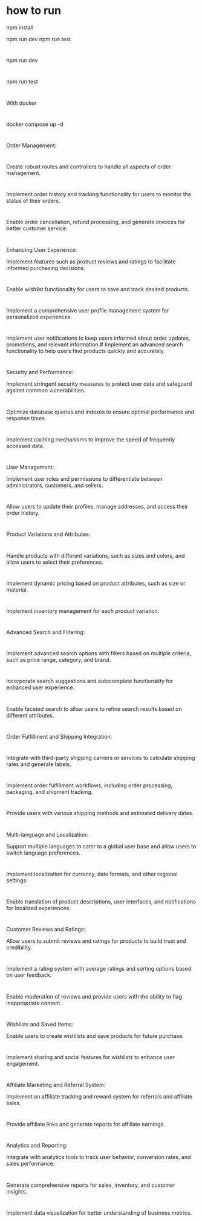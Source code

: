 # how  to run 
npm install 

npm run dev 
npm run test 

#
npm run dev
#
npm run test
#
With docker
#
docker compose up -d
 #
Order Management:
#
Create robust routes and controllers to handle all aspects of order management.
#
Implement order history and tracking functionality for users to monitor the status of their orders.
#
Enable order cancellation, refund processing, and generate invoices for better customer service.
#
Enhancing User Experience:

Implement features such as product reviews and ratings to facilitate informed purchasing decisions.
#
Enable wishlist functionality for users to save and track desired products.
#
Implement a comprehensive user profile management system for personalized experiences.
#
implement user notifications to keep users informed about order updates, promotions, and relevant information.#
Implement an advanced search functionality to help users find products quickly and accurately.
#
Security and Performance:

Implement stringent security measures to protect user data and safeguard against common vulnerabilities.
#
Optimize database queries and indexes to ensure optimal performance and response times.
#
Implement caching mechanisms to improve the speed of frequently accessed data.
#
User Management:

Implement user roles and permissions to differentiate between administrators, customers, and sellers.
#
Allow users to update their profiles, manage addresses, and access their order history.
#
Product Variations and Attributes:
#
Handle products with different variations, such as sizes and colors, and allow users to select their preferences.
#
Implement dynamic pricing based on product attributes, such as size or material.
#
Implement inventory management for each product variation.
#
Advanced Search and Filtering:
#
Implement advanced search options with filters based on multiple criteria, such as price range, category, and brand.
#
Incorporate search suggestions and autocomplete functionality for enhanced user experience.
#
Enable faceted search to allow users to refine search results based on different attributes.
#
Order Fulfillment and Shipping Integration:
#
Integrate with third-party shipping carriers or services to calculate shipping rates and generate labels.
#
Implement order fulfillment workflows, including order processing, packaging, and shipment tracking.
#
Provide users with various shipping methods and estimated delivery dates.
#
Multi-language and Localization:

Support multiple languages to cater to a global user base and allow users to switch language preferences.
#
Implement localization for currency, date formats, and other regional settings.
#
Enable translation of product descriptions, user interfaces, and notifications for localized experiences.
#
Customer Reviews and Ratings:

Allow users to submit reviews and ratings for products to build trust and credibility.
#
Implement a rating system with average ratings and sorting options based on user feedback.
#
Enable moderation of reviews and provide users with the ability to flag inappropriate content.
#
Wishlists and Saved Items:

Enable users to create wishlists and save products for future purchase.
#
Implement sharing and social features for wishlists to enhance user engagement.
#
Affiliate Marketing and Referral System:

Implement an affiliate tracking and reward system for referrals and affiliate sales.
#
Provide affiliate links and generate reports for affiliate earnings.
#
Analytics and Reporting:

Integrate with analytics tools to track user behavior, conversion rates, and sales performance.
#
Generate comprehensive reports for sales, inventory, and customer insights.
#
Implement data visualization for better understanding of business metrics.
#

